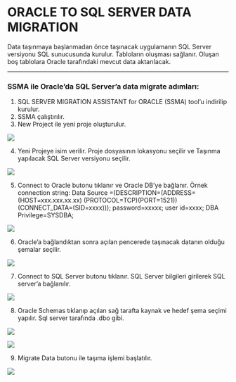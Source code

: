 # ORACLE TO SQL SERVER DATA MIGRATION

Data taşınmaya başlanmadan önce taşınacak uygulamanın SQL Server versiyonu SQL sunucusunda kurulur. Tabloların oluşması sağlanır. Oluşan boş tablolara Oracle tarafındaki mevcut data aktarılacak. 

___

### SSMA ile Oracle’da SQL Server’a data migrate adımları:

1.	SQL SERVER MIGRATION ASSISTANT for ORACLE (SSMA) tool’u indirilip kurulur. 
2.	SSMA çalıştırılır.
3.	New Project ile yeni proje oluşturulur. 

![](https://docsbimser.blob.core.windows.net/imagecontainer/auto-upload334f9d5a-0086-4449-8c31-0fb1ba64b4a7)

4.	Yeni Projeye isim verilir. Proje dosyasının lokasyonu seçilir ve Taşınma yapılacak SQL Server versiyonu seçilir. 

![](https://docsbimser.blob.core.windows.net/imagecontainer/auto-upload1c35a1e8-0705-43ba-a42f-b6844a197aa9)

5.	Connect to Oracle butonu tıklanır ve Oracle DB’ye bağlanır. 
Örnek connection string:  Data Source =(DESCRIPTION=(ADDRESS=(HOST=xxx.xxx.xx.xx) (PROTOCOL=TCP)(PORT=1521)) (CONNECT_DATA=(SID=xxxx))); password=xxxxx; user id=xxxx; DBA Privilege=SYSDBA;


![](https://docsbimser.blob.core.windows.net/imagecontainer/auto-upload8e795496-adca-42a2-bb98-e6ddb0464a04)

6.	Oracle’a bağlandıktan sonra açılan pencerede taşınacak datanın olduğu şemalar seçilir. 

![](https://docsbimser.blob.core.windows.net/imagecontainer/auto-upload90c3751b-39d0-4b05-a311-8d178ccde3ee)

7.	Connect to SQL Server butonu tıklanır. SQL Server bilgileri girilerek SQL server’a bağlanılır. 

![](https://docsbimser.blob.core.windows.net/imagecontainer/auto-upload4a44234d-3eab-42b9-b174-353c336476db)

8.	Oracle Schemas tıklanıp açılan sağ tarafta kaynak ve hedef şema seçimi yapılır. Sql server tarafında .dbo gibi.

![](https://docsbimser.blob.core.windows.net/imagecontainer/auto-upload26781c7a-4980-43b8-8dd2-ff5cfc124eff)

![](https://docsbimser.blob.core.windows.net/imagecontainer/auto-upload162d77a1-b1ad-4a05-a983-353e35b0d212)

9.	Migrate Data butonu ile taşıma işlemi başlatılır. 

![](https://docsbimser.blob.core.windows.net/imagecontainer/auto-upload9af5bc5f-6cc1-437d-a71d-38ea22389801)